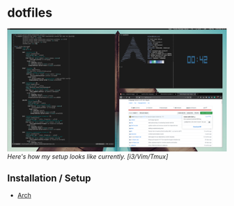dotfiles
===================
![screenshot](https://github.com/RafaelDelboni/dotfiles/blob/master/docs/screenshot.png)
_Here's how my setup looks like currently. [i3/Vim/Tmux]_

## Installation / Setup

 - [Arch](https://github.com/RafaelDelboni/dotfiles/blob/master/docs/arch.md)
